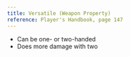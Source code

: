 ```yaml
---
title: Versatile (Weapon Property)
reference: Player's Handbook, page 147
---
```


- Can be one- or two-handed
- Does more damage with two
